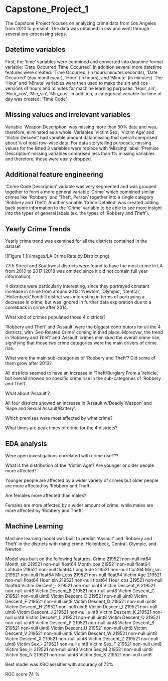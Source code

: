 # Capstone_Project_1

The Capstone Project focuses on analyzing crime data from Los Angeles from 2010 to present. The data was obtained in csv and went through several pre-processing steps. 

## Datetime variables

First, the ‘time’ variables were combined and converted into datatime format variable: ‘Date_Occurred_Time_Occurred’. In addition several more datetime features were created: ‘Time Occurred’ (in hours:minutes:seconds), ‘Date Occurred’ (day:month:year), ‘Hour’ (in hours), and ‘Minute’ (in minutes). The ‘Hour’ and ‘Minute’ variables were then used to make the sin and cos versions of hours and minutes for machine learning purposes: ‘Hour_sin’, ‘Hour_cos’, ‘Min_sin’, ‘Min_cos’. In addition, a categorical variable for time of day was created: ‘Time Code’.   

## Missing values and irrelevant variables 

Variable ‘Weapon Description’ was missing more than 50% data and was, therefore, eliminated as a whole. Variables ‘Victim Sex’, ‘Victim Age’ and ‘Victim Descent’ had variable amount data missing that overall comprised about ¼ of total row-wise data. For data storytelling purposes, missing values for the listed 3 variables were replace with ‘Missing’ label. ‘Premise Description’ missing variables comprised less than 1% missing variables and therefore, those were easily dropped. 

## Additional feature engineering  

‘Crime Code Description’ variable was very segmented and was grouped together to form a more general variable ‘Crime’ which combined similar crimes like ‘Robbery’ and ‘Theft, Person’ together into a single category ‘Robbery and Theft’. Another variable ‘Crime Detailed’ was created adding back some information to the ‘Crime’ variable to be able to see more insight into the types of general labels (ex. the types of ‘Robbery and Theft’). 

## Yearly Crime Trends

Yearly crime trend was examined for all the districts contained in the dataset 

   ![Figure 1.](/images/LA Crime Rate by District.png)

77th Street and Southwest districts were found to have the most crime in LA from 2010 to 2017 (2018 was omitted since it did not contain full year information). 

 

4 districts were particularly interesting, since they portrayed constant increase in crime from around 2013: ‘Newton’, ‘Olympic’, ‘Central’, ‘Hollenbeck’.Foothill district was interesting in terms of portraying a decrease in crime, but was ignored in further data exploration due to a comeback in crime after 2014. 

What kind of crimes populated those 4 districts? 
  

‘Robbery and Theft’ and ‘Assault’ were the biggest contributors for all the 4 districts, with ‘Sex-Related  Crime’ coming in third place. Moreover, the trend in ‘Robbery and Theft’ and ‘Assault’ crimes mimicked the overall crime rise, signifying that those two crime categories were the main drivers of crime rise. 

What were the main sub-categories of ‘Robbery and Theft’? Did some of them grow after 2013? 

 

 

 

 

All districts seemed to have an increase in ‘Theft/Burglary From a Vehicle’, but overall showed no specific crime rise in the sub-categories of ‘Robbery and Theft’. 

What about ‘Assault’? 
 

 
 

 


All four districts showed an increase in ‘Assault w/Deadly Weapon’ and ‘Rape and Sexual Assault/Battery’. 

Which premises were most affected by what crime? 

 

 

What times are peak times of crime for the 4 districts?


  






## EDA analysis 


Were open investigations correlated with crime rise??? 
 


What is the distribution of the ‘Victim Age’? Are younger or older people more affected? 

 

 

Younger people are affected by a wider variety of crimes but older people are more affected by ‘Robbery and Theft’. 

Are females more affected than males? 

 
Females are more affected by a wider amount of crime, while males are more affected by ‘Robbery and Theft’. 

## Machine Learning

Machine learning model was built to predict ‘Assault’ and ‘Robbery and Theft’ in the districts with rising crime: Hollenbeck, Central, Olympic, and Newton. 

Model was built on the following features: 
Crime               219521 non-null int64
Month_sin           219521 non-null float64
Month_cos           219521 non-null float64
Latitude            219521 non-null float64
Longitude           219521 non-null float64
Min_sin             219521 non-null float64
Min_cos             219521 non-null float64
Victim Age          219521 non-null float64
Hour_sin            219521 non-null float64
Hour_cos            219521 non-null float64
Victim Descent_-    219521 non-null uint8
Victim Descent_A    219521 non-null uint8
Victim Descent_B    219521 non-null uint8
Victim Descent_C    219521 non-null uint8
Victim Descent_D    219521 non-null uint8
Victim Descent_F    219521 non-null uint8
Victim Descent_G    219521 non-null uint8
Victim Descent_H    219521 non-null uint8
Victim Descent_I    219521 non-null uint8
Victim Descent_J    219521 non-null uint8
Victim Descent_K    219521 non-null uint8
Victim Descent_L    219521 non-null uint8
Victim Descent_O    219521 non-null uint8
Victim Descent_P    219521 non-null uint8
Victim Descent_S    219521 non-null uint8
Victim Descent_U    219521 non-null uint8
Victim Descent_V    219521 non-null uint8
Victim Descent_W    219521 non-null uint8
Victim Descent_X    219521 non-null uint8
Victim Descent_Z    219521 non-null uint8
Victim Sex_-        219521 non-null uint8
Victim Sex_F        219521 non-null uint8
Victim Sex_H        219521 non-null uint8
Victim Sex_M        219521 non-null uint8
Victim Sex_N        219521 non-null uint8
Victim Sex_X        219521 non-null uint8

Best model was XBClasssifier with accuracy of 72% 







ROC score 74 % 

 





